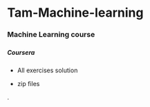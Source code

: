 # Tam-Machine-learning


### Machine Learning course
#####

#####  Coursera

* All exercises solution

* zip files





.

